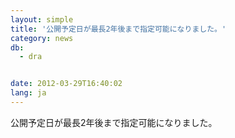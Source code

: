 ```yaml
---
layout: simple
title: '公開予定日が最長2年後まで指定可能になりました。'
category: news
db:
  - dra


date: 2012-03-29T16:40:02
lang: ja
---
```


公開予定日が最長2年後まで指定可能になりました。
